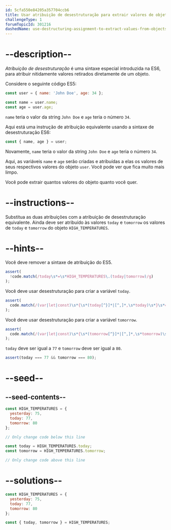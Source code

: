 ```yaml
---
id: 5cfa550e84205a357704ccb6
title: Usar atribuição de desestruturação para extrair valores de objetos
challengeType: 1
forumTopicId: 301216
dashedName: use-destructuring-assignment-to-extract-values-from-objects
---
```


# --description--

<dfn>Atribuição de desestruturação</dfn> é uma sintaxe especial introduzida na ES6, para atribuir nitidamente valores retirados diretamente de um objeto.

Considere o seguinte código ES5:

```js
const user = { name: 'John Doe', age: 34 };

const name = user.name;
const age = user.age;
```

`name` teria o valor da string `John Doe` e `age` teria o número `34`.

Aqui está uma instrução de atribuição equivalente usando a sintaxe de desestruturação ES6:

```js
const { name, age } = user;
```

Novamente, `name` teria o valor da string `John Doe` e `age` teria o número `34`.

Aqui, as variáveis `name` e `age` serão criadas e atribuídas a elas os valores de seus respectivos valores do objeto `user`. Você pode ver que fica muito mais limpo.

Você pode extrair quantos valores do objeto quanto você quer.

# --instructions--

Substitua as duas atribuições com a atribuição de desestruturação equivalente. Ainda deve ser atribuído às valores `today` e `tomorrow` os valores de `today` e `tomorrow` do objeto `HIGH_TEMPERATURES`.

# --hints--

Você deve remover a sintaxe de atribuição do ES5.

```js
assert(
  !code.match(/today\s*=\s*HIGH_TEMPERATURES\.(today|tomorrow)/g)
);
```

Você deve usar desestruturação para criar a variável `today`.

```js
assert(
  code.match(/(var|let|const)\s*{\s*(today[^}]*|[^,]*,\s*today)\s*}\s*=\s*HIGH_TEMPERATURES(;|\s+|\/\/)/g)
);
```

Você deve usar desestruturação para criar a variável `tomorrow`.

```js
assert(
  code.match(/(var|let|const)\s*{\s*(tomorrow[^}]*|[^,]*,\s*tomorrow)\s*}\s*=\s*HIGH_TEMPERATURES(;|\s+|\/\/)/g)
);
```

`today` deve ser igual a `77` e `tomorrow` deve ser igual a `80`.

```js
assert(today === 77 && tomorrow === 80);
```

# --seed--

## --seed-contents--

```js
const HIGH_TEMPERATURES = {
  yesterday: 75,
  today: 77,
  tomorrow: 80
};

// Only change code below this line

const today = HIGH_TEMPERATURES.today;
const tomorrow = HIGH_TEMPERATURES.tomorrow;

// Only change code above this line
```

# --solutions--

```js
const HIGH_TEMPERATURES = {
  yesterday: 75,
  today: 77,
  tomorrow: 80
};

const { today, tomorrow } = HIGH_TEMPERATURES;
```
